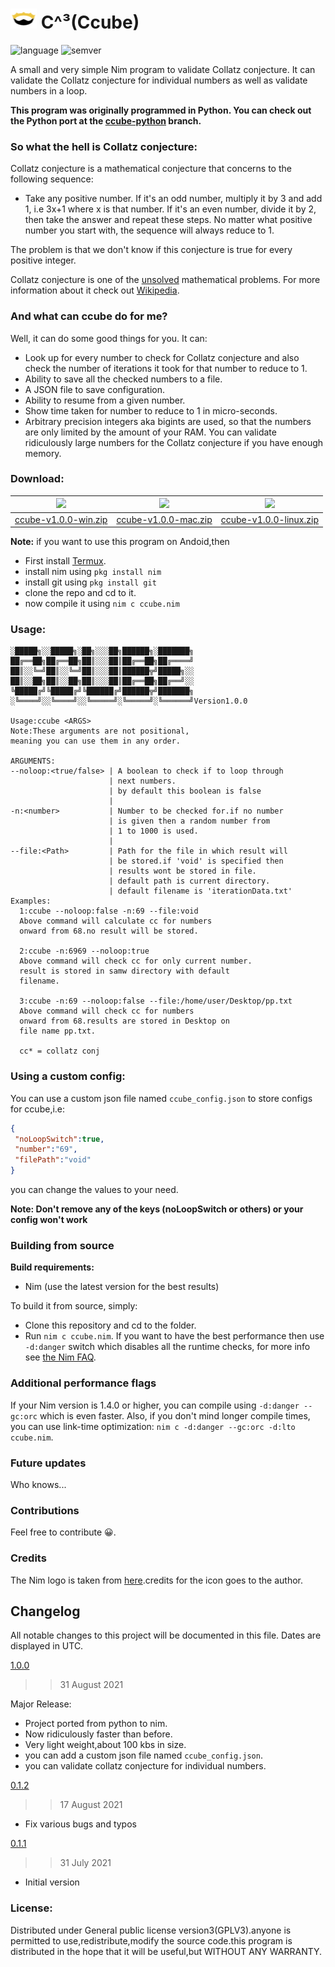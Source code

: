  # <img src="assets/nim_logo.png" width="42px" height="32px"/>  C^³(Ccube)

![language](https://badgen.net/badge/Language/Nim/yellow)
![semver](https://badgen.net/badge/Semantic-Version/1.0.0/purple)

A small and very simple Nim program to validate Collatz conjecture. It can validate the Collatz conjecture for individual numbers as well as validate numbers in a loop. 

**This program was originally programmed in Python. You can check out the Python port at the [ccube-python](https://github.com/Justaus3r/Ccube/tree/ccube-python) branch.**

### So what the hell is Collatz conjecture:
Collatz conjecture is a mathematical conjecture that concerns to the following sequence:
- Take any positive number. If it's an odd number, multiply it by 3 and add 1, i.e 3x+1 where x is that number. If it's an even number, divide it by 2, then take the answer and repeat these steps. No matter what positive number you start with, the sequence will always reduce to 1.

The problem is that we don't know if this conjecture is true for every positive integer.

Collatz conjecture is one of the [unsolved](https://en.wikipedia.org/wiki/List_of_unsolved_problems_in_mathematics) mathematical problems. For more information about it check out [Wikipedia](https://en.wikipedia.org/wiki/Collatz_conjecture).

### And what can ccube do for me?
Well, it can do some good things for you. It can:
- Look up for every number to check for Collatz conjecture and also check the number of iterations it took for that number to reduce to 1.
- Ability to save all the checked numbers to a file.
- A JSON file to save configuration.
- Ability to resume from a given number.
- Show time taken for number to reduce to 1 in micro-seconds.
- Arbitrary precision integers aka bigints are used, so that the numbers are only limited by the amount of your RAM. You can validate ridiculously large numbers for the Collatz conjecture if you have enough memory.

### Download:
|<img src="https://img.icons8.com/windows/32/4a90e2/windows-10.png"/>|<img src="https://img.icons8.com/windows/32/fa314a/mac-os.png"/>|<img src="https://img.icons8.com/windows/32/26e07f/debian.png"/>|
|---|---|---|
| [ccube-v1.0.0-win.zip](https://github.com/Justaus3r/Ccube/releases/download/v1.0.0/ccube-v1.0.0-win.zip)| [ccube-v1.0.0-mac.zip](https://github.com/Justaus3r/Ccube/releases/download/v1.0.0/ccube-v1.0.0-mac.zip)| [ccube-v1.0.0-linux.zip](https://github.com/Justaus3r/Ccube/releases/download/v1.0.0/ccube-v1.0.0-linux.zip) |

**Note:** if you want to use this program on Andoid,then
- First install [Termux](https://termux.com/).
- install nim using ```pkg install nim```
- install git using ```pkg install git```
- clone the repo and cd to it.
- now compile it using ```nim c ccube.nim```

### Usage:
```
░█████╗░░█████╗░██╗░░░██╗██████╗░███████╗
██╔══██╗██╔══██╗██║░░░██║██╔══██╗██╔════╝
██║░░╚═╝██║░░╚═╝██║░░░██║██████╦╝█████╗░░
██║░░██╗██║░░██╗██║░░░██║██╔══██╗██╔══╝░░
╚█████╔╝╚█████╔╝╚██████╔╝██████╦╝███████╗
░╚════╝░░╚════╝░░╚═════╝░╚═════╝░╚══════╝Version1.0.0

Usage:ccube <ARGS>
Note:These arguments are not positional,
meaning you can use them in any order.

ARGUMENTS:
--noloop:<true/false> | A boolean to check if to loop through 
                      | next numbers.
                      | by default this boolean is false
                      |
-n:<number>           | Number to be checked for.if no number
                      | is given then a random number from
                      | 1 to 1000 is used.
                      |
--file:<Path>         | Path for the file in which result will
                      | be stored.if 'void' is specified then
                      | results wont be stored in file.
                      | default path is current directory.
                      | default filename is 'iterationData.txt'
Examples:
  1:ccube --noloop:false -n:69 --file:void
  Above command will calculate cc for numbers
  onward from 68.no result will be stored.
  
  2:ccube -n:6969 --noloop:true 
  Above command will check cc for only current number.
  result is stored in samw directory with default
  filename.

  3:ccube -n:69 --noloop:false --file:/home/user/Desktop/pp.txt
  Above command will check cc for numbers
  onward from 68.results are stored in Desktop on 
  file name pp.txt.

  cc* = collatz conj

```
### Using a custom config:
You can use a custom json file named ```ccube_config.json``` to store configs for ccube,i.e:
```json
{
 "noLoopSwitch":true,
 "number":"69",
 "filePath":"void"
}
```
you can change the values to your need.

**Note: Don't remove any of the keys (noLoopSwitch or others) or your config won't work** 

### Building from source
**Build requirements:**
- Nim (use the latest version for the best results)

To build it from source, simply: 
- Clone this repository and cd to the folder.
- Run ```nim c ccube.nim```. If you want to have the best performance then use `-d:danger` switch which disables all the runtime checks, for more info see [the Nim FAQ](https://nim-lang.org/faq.html). 

### Additional performance flags 
If your Nim version is 1.4.0 or higher, you can compile using `-d:danger --gc:orc` which is even faster.
Also, if you don't mind longer compile times, you can use link-time optimization: `nim c -d:danger --gc:orc -d:lto ccube.nim`.


### Future updates
Who knows...

### Contributions
Feel free to contribute 😀.

### Credits
The Nim logo is taken from [here](https://icon-icons.com/icon/file-type-nim/130304).credits for the icon goes to the author.

## Changelog
All notable changes to this project will be documented in this file. Dates are displayed in UTC.

[1.0.0](https://github.com/Justaus3r/Ccube/releases/tag/v1.0.0)
>> 31 August 2021

Major Release:
- Project ported from python to nim.
- Now ridiculously faster than before.
- Very light weight,about 100 kbs in size.
- you can add a custom json file named ```ccube_config.json```.
- you can validate collatz conjecture for individual numbers.

[0.1.2](https://github.com/Justaus3r/Ccube/releases/tag/v0.1.2)
>> 17 August 2021
- Fix various bugs and typos

[0.1.1](https://github.com/Justaus3r/Ccube/releases/tag/v0.1.0)
>> 31 July 2021
- Initial version

### License:
Distributed under General public license version3(GPLV3).anyone is permitted to use,redistribute,modify the source code.this program is distributed in the hope that it will be useful,but WITHOUT ANY WARRANTY.

